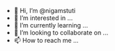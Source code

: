 - 👋 Hi, I’m @nigamstuti
- 👀 I’m interested in ...
- 🌱 I’m currently learning ...
- 💞️ I’m looking to collaborate on ...
- 📫 How to reach me ...

<!---
nigamstuti/nigamstuti is a ✨ special ✨ repository because its `README.md` (this file) appears on your GitHub profile.
You can click the Preview link to take a look at your changes.
--->
